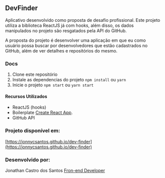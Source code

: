 ## DevFinder
Aplicativo desenvolvido como proposta de desafio profissional. Este projeto utiliza a biblioteca ReactJS já com hooks, além disso, os dados manipulados no projeto são resgatados pela API do GitHub.

A proposta do projeto é desenvolver uma aplicação em que eu como usuário possa buscar por desenvolvedores que estão cadastrados no GitHub, além de ver detalhes e repositórios do mesmo.

### Docs

1. Clone este repositório
2. Instale as dependencias do projeto `npm install` ou  `yarn`
3. Inicie o projeto `npm start` ou `yarn start`

#### Recursos Utilizados

* ReactJS (hooks)
* Boilerplate [Create React App](https://github.com/facebook/create-react-app).
* GitHub API

### Projeto disponível em:

[https://jonnycsantos.github.io/dev-finder](https://jonnycsantos.github.io/dev-finder)

### Desenvolvido por:

Jonathan Castro dos Santos
[Fron-end Developer](https://www.linkedin.com/in/jonathan-santos-desenvolvedor-web/)